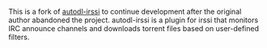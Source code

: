 This is a fork of [autodl-irssi](http://sourceforge.net/projects/autodl-irssi/) to continue development after the original author abandoned the project. autodl-irssi is a plugin for irssi that monitors IRC announce channels and downloads torrent files based on user-defined filters.